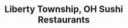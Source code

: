 ---
layout: city
title: Liberty Township, OH Sushi Restaurants
permalink: /ohio/liberty-township/
stateAbbr: OH
stateName: Ohio
cityName: Liberty Township

---